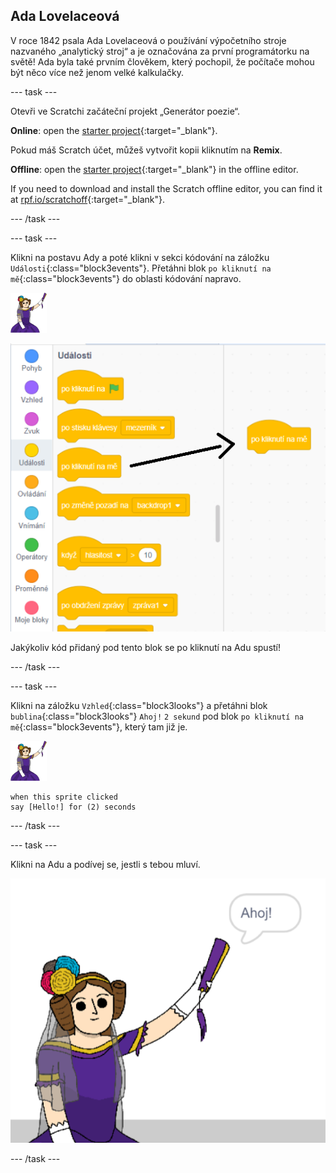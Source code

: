 ## Ada Lovelaceová

V roce 1842 psala Ada Lovelaceová o používání výpočetního stroje nazvaného „analytický stroj“ a je označována za první programátorku na světě! Ada byla také prvním člověkem, který pochopil, že počítače mohou být něco více než jenom velké kalkulačky.

\--- task \---

Otevři ve Scratchi začáteční projekt „Generátor poezie“.

**Online**: open the [starter project](https://rpf.io/poetry-on){:target="_blank"}.

Pokud máš Scratch účet, můžeš vytvořit kopii kliknutím na **Remix**.

**Offline**: open the [starter project](https://rpf.io/p/en/poetry-generator-go){:target="_blank"} in the offline editor.

If you need to download and install the Scratch offline editor, you can find it at [rpf.io/scratchoff](https://rpf.io/scratchoff){:target="_blank"}.

\--- /task \---

\--- task \---

Klikni na postavu Ady a poté klikni v sekci kódování na záložku `Události`{:class="block3events"}. Přetáhni blok `po kliknutí na mě`{:class="block3events"} do oblasti kódování napravo.

![postava ady](images/ada-sprite.png)

![tažení bloku po kliknutí na mě](images/poetry-click.png)

Jakýkoliv kód přidaný pod tento blok se po kliknutí na Adu spustí!

\--- /task \---

\--- task \---

Klikni na záložku `Vzhled`{:class="block3looks"} a přetáhni blok `bublina`{:class="block3looks"} `Ahoj!` `2 sekund` pod blok `po kliknutí na mě`{:class="block3events"}, který tam již je.

![postava ady](images/ada-sprite.png)

```blocks3
when this sprite clicked
say [Hello!] for (2) seconds
```

\--- /task \---

\--- task \---

Klikni na Adu a podívej se, jestli s tebou mluví.

![snímek obrazovky](images/poetry-say-test.png)

\--- /task \---